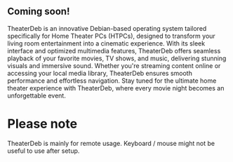 ## Coming soon!
TheaterDeb is an innovative Debian-based operating system tailored specifically for Home Theater PCs (HTPCs), designed to transform your living room entertainment into a cinematic experience. With its sleek interface and optimized multimedia features, TheaterDeb offers seamless playback of your favorite movies, TV shows, and music, delivering stunning visuals and immersive sound. Whether you're streaming content online or accessing your local media library, TheaterDeb ensures smooth performance and effortless navigation. Stay tuned for the ultimate home theater experience with TheaterDeb, where every movie night becomes an unforgettable event.


# Please note
TheaterDeb is mainly for remote usage. Keyboard / mouse might not be useful to use after setup.
